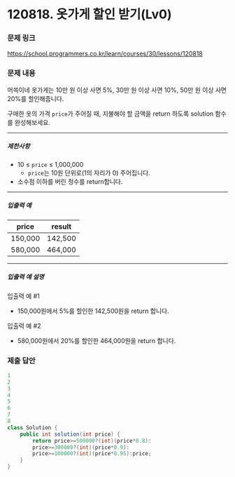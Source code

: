 # 120818. 옷가게 할인 받기(Lv0)
### 문제 링크
https://school.programmers.co.kr/learn/courses/30/lessons/120818
### 문제 내용
머쓱이네 옷가게는 10만 원 이상 사면 5%, 30만 원 이상 사면 10%, 50만 원 이상 사면 20%를 할인해줍니다.  

구매한 옷의 가격 `price`가 주어질 때, 지불해야 할 금액을 return 하도록 solution 함수를 완성해보세요.

*** ** * ** ***

##### 제한사항

* 10 ≤ `price` ≤ 1,000,000
  * `price`는 10원 단위로(1의 자리가 0) 주어집니다.
* 소수점 이하를 버린 정수를 return합니다.

*** ** * ** ***

##### 입출력 예

|  price  | result  |
|---------|---------|
| 150,000 | 142,500 |
| 580,000 | 464,000 |

*** ** * ** ***

##### 입출력 예 설명

입출력 예 #1

* 150,000원에서 5%를 할인한 142,500원을 return 합니다.

입출력 예 #2

* 580,000원에서 20%를 할인한 464,000원을 return 합니다.

### 제출 답안
```java
1
2
3
4
5
6
7
8
class Solution {
    public int solution(int price) {
        return price>=500000?(int)(price*0.8):
        price>=300000?(int)(price*0.9):
        price>=100000?(int)(price*0.95):price;
    }
}
```

